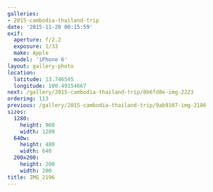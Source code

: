 ```yaml
---
galleries:
- 2015-cambodia-thailand-trip
date: '2015-11-20 00:15:59'
exif:
  aperture: f/2.2
  exposure: 1/33
  make: Apple
  model: 'iPhone 6'
layout: gallery-photo
location:
  latitude: 13.746545
  longitude: 100.49154667
next: /gallery/2015-cambodia-thailand-trip/8b6fd8e-img-2223
ordering: 113
previous: /gallery/2015-cambodia-thailand-trip/9ab9107-img-2186
sizes:
  1280:
    height: 960
    width: 1280
  640w:
    height: 480
    width: 640
  200x200:
    height: 200
    width: 200
title: IMG_2196
---
```

